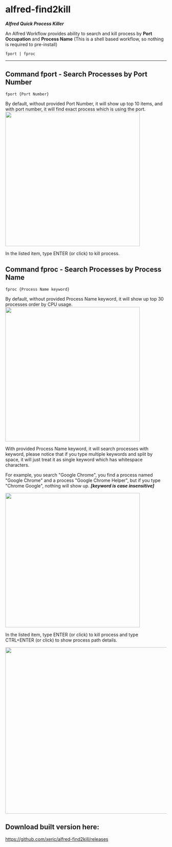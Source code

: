 # alfred-find2kill
***Alfred Quick Process Killer***

An Alfred Workflow provides ability to search and kill process by **Port Occupation** and **Process Name**
(This is a shell based workflow, so nothing is required to pre-install)

```
fport | fproc
```
----------------------------------------

## Command fport - Search Processes by Port Number

    fport {Port Number}
<h>
By default, without provided Port Number, it will show up top 10 items, and with port number, it will find exact process which is using the port.

<img src="https://raw.githubusercontent.com/xeric/alfred-find2kill/master/previews/fport.png" width="420">

In the listed item, type ENTER (or click) to kill process.

## Command fproc - Search Processes by Process Name

    fproc {Process Name keyword}
<h>
By default, without provided Process Name keyword, it will show up top 30 processes order by CPU usage.

<img src="https://raw.githubusercontent.com/xeric/alfred-find2kill/master/previews/fproc-default.png" width="420">

With provided Process Name keyword, it will search processes with keyword, please notice that if you type multiple keywords and split by space, it will just treat it as single keyword which has whitespace characters.

For example, you search "Google Chrome", you find a process named "Google Chrome" and a process "Google Chrome Helper", but if you type "Chrome Google", nothing will show up.
***[keyword is case insensitive]***

<img src="https://raw.githubusercontent.com/xeric/alfred-find2kill/master/previews/fproc.png" width="420">

In the listed item, type ENTER (or click) to kill process and type CTRL+ENTER (or click) to show process path details.

<img src="https://raw.githubusercontent.com/xeric/alfred-find2kill/master/previews/fproc-detail.png" width="520">

## Download built version here:

https://github.com/xeric/alfred-find2kill/releases
